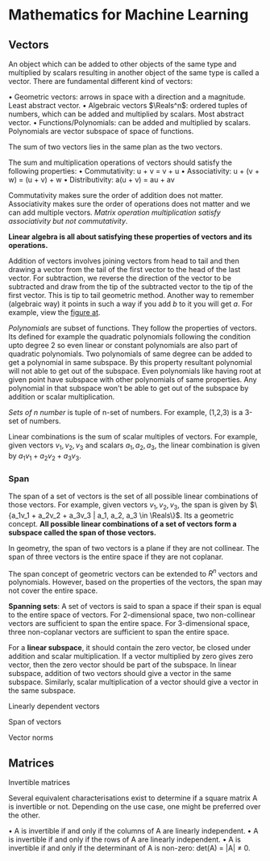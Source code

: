 # Mathematics for Machine Learning

## Vectors

An object which can be added to other objects of the same type and multiplied by scalars resulting in another object of the same type is called a vector. There are fundamental different kind of vectors:

• Geometric vectors: arrows in space with a direction and a magnitude. Least abstract vector.
• Algebraic vectors $\Reals^n$: ordered tuples of numbers, which can be added and multiplied by scalars. Most abstract vector.
• Functions/Polynomials: can be added and multiplied by scalars. Polynomials are vector subspace of space of functions.

The sum of two vectors lies in the same plan as the two vectors.

The sum and multiplication operations of vectors should satisfy the following properties:
• Commutativity: u + v = v + u
• Associativity: u + (v + w) = (u + v) + w
• Distributivity: a(u + v) = au + av

Commutativity makes sure the order of addition does not matter.
Associativity makes sure the order of operations does not matter and we can add multiple vectors. *Matrix operation multiplication satisfy associativity but not commutativity*.

**Linear algebra is all about satisfying these properties of vectors and its operations.**

Addition of vectors involves joining vectors from head to tail and then drawing a vector from the tail of the first vector to the head of the last vector. For subtraction, we reverse the direction of the vector to be subtracted and draw from the tip of the subtracted vector to the tip of the first vector. This is tip to tail geometric method.
Another way to remember (algebraic way) it points in such a way if you add $b$ to it you will get $a$. For example, view the [figure at](../img/vector_add_subtract_geometric_explain.pdf).

*Polynomials* are subset of functions. They follow the properties of vectors. Its defined for example the quadratic polynomials following the condition upto degree 2 so even linear or constant polynomials are also part of quadratic polynomials.
Two polynomials of same degree can be added to get a polynomial in same subspace. By this property resultant polynomial will not able to get out of the subspace. Even polynomials like having root at given point have subspace with other polynomials of same properties. Any polynomial in that subspace won't be able to get out of the subspace by addition or scalar multiplication.

*Sets of n number* is tuple of n-set of numbers. For example, (1,2,3) is a 3-set of numbers.

Linear combinations is the sum of scalar multiples of vectors. For example, given vectors $v_1, v_2, v_3$ and scalars $a_1, a_2, a_3$, the linear combination is given by $a_1v_1 + a_2v_2 + a_3v_3$.

### Span

The span of a set of vectors is the set of all possible linear combinations of those vectors. For example, given vectors $v_1, v_2, v_3$, the span is given by $\{a_1v_1 + a_2v_2 + a_3v_3 | a_1, a_2, a_3 \in \Reals\}$. Its a geometric concept.
**All possible linear combinations of a set of vectors form a subspace called the span of those vectors.**

In geometry, the span of two vectors is a plane if they are not collinear. The span of three vectors is the entire space if they are not coplanar.

The span concept of geometric vectors can be extended to  $R^n$ vectors and polynomials. However, based on the properties of the vectors, the span may not cover the entire space.

**Spanning sets**: A set of vectors is said to span a space if their span is equal to the entire space of vectors. For 2-dimensional space, two non-collinear vectors are sufficient to span the entire space. For 3-dimensional space, three non-coplanar vectors are sufficient to span the entire space.

For a **linear subspace**, it should contain the zero vector, be closed under addition and scalar multiplication. If a vector multiplied by zero gives zero vector, then the zero vector should be part of the subspace.
In linear subspace, addition of two vectors should give a vector in the same subspace. Similarly, scalar multiplication of a vector should give a vector in the same subspace.

Linearly dependent vectors

Span of vectors

Vector norms

## Matrices

Invertible matrices

Several equivalent characterisations exist to determine if a square matrix A is invertible or not. Depending on the use case, one might be preferred over the other.

• A is invertible if and only if the columns of A are linearly independent.
• A is invertible if and only if the rows of A are linearly independent.
• A is invertible if and only if the determinant of A is non-zero: det(A) = |A| ≠ 0.
